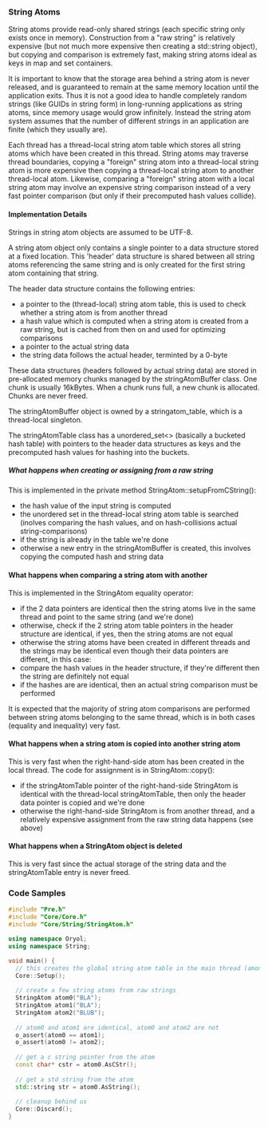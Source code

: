 ### String Atoms ###

String atoms provide read-only shared strings (each specific string only exists once in memory). Construction from a "raw string"
is relatively expensive (but not much more expensive then creating a std::string object), but copying and comparison is extremely fast, making string atoms ideal as keys in map 
and set containers.

It is important to know that the storage area behind a string atom is never released, and is guaranteed to remain
at the same memory location until the application exits. Thus it is not a good idea to handle completely random
strings (like GUIDs in string form) in long-running applications as string atoms, since memory usage would grow
infinitely. Instead the string atom system assumes that the number of different strings in an application are
finite (which they usually are).

Each thread has a thread-local string atom table which stores all string atoms which have been created in this thread.
String atoms may traverse thread boundaries, copying a "foreign" string atom into a thread-local string atom is more
expensive then copying a thread-local string atom to another thread-local atom. Likewise, comparing a "foreign"
string atom with a local string atom may involve an expensive string comparison instead of a very fast pointer
comparison (but only if their precomputed hash values collide).

#### Implementation Details ####

Strings in string atom objects are assumed to be UTF-8.

A string atom object only contains a single pointer to a data structure stored at a fixed location. This 'header' data
structure is shared between all string atoms referencing the same string and is only created for the
first string atom containing that string.

The header data structure contains the following entries:

* a pointer to the (thread-local) string atom table, this is used to check whether a string atom is from another thread
* a hash value which is computed when a string atom is created from a raw string, but is cached from then on and used for optimizing comparisons
* a pointer to the actual string data
* the string data follows the actual header, terminted by a 0-byte

These data structures (headers followed by actual string data) are stored in pre-allocated memory chunks managed by
the stringAtomBuffer class. One chunk is usually 16kBytes. When a chunk runs full, a new chunk is allocated.
Chunks are never freed.

The stringAtomBuffer object is owned by a stringatom_table, which is a thread-local singleton.

The stringAtomTable class has a unordered_set<> (basically a bucketed hash table) with pointers to the header data
structures as keys and the precomputed hash values for hashing into the buckets.

##### What happens when creating or assigning from a raw string #####

This is implemented in the private method StringAtom::setupFromCString():

* the hash value of the input string is computed
* the unordered set in the thread-local string atom table is searched (inolves comparing the 
hash values, and on hash-collisions actual string-comparisons)
* if the string is already in the table we're done
* otherwise a new entry in the stringAtomBuffer is created, this involves copying the computed hash and string data

#### What happens when comparing a string atom with another #####

This is implemented in the StringAtom equality operator:

* if the 2 data pointers are identical then the string atoms live in the same thread and point to the 
same string (and we're done)
* otherwise, check if the 2 string atom table pointers in the header structure are identical, if yes, then
the string atoms are not equal
* otherwise the string atoms have been created in different threads and the strings may be identical even though their
data pointers are different, in this case:
* compare the hash values in the header structure, if they're different then the string are definitely not equal
* if the hashes are are identical, then an actual string comparison must be performed

It is expected that the majority of string atom comparisons are performed between string atoms belonging to the same
thread, which is in both cases (equality and inequality) very fast.

#### What happens when a string atom is copied into another string atom ####

This is very fast when the right-hand-side atom has been created in the local thread. The code
for assignment is in StringAtom::copy():

* if the stringAtomTable pointer of the right-hand-side StringAtom is identical with the thread-local
stringAtomTable, then only the header data pointer is copied and we're done
* otherwise the right-hand-side StringAtom is from another thread, and a relatively expensive assignment from the raw string data
happens (see above)

#### What happens when a StringAtom object is deleted ####

This is very fast since the actual storage of the string data and the stringAtomTable entry is never freed.

### Code Samples ###

```cpp
#include "Pre.h"
#include "Core/Core.h"
#include "Core/String/StringAtom.h"

using namespace Oryol;
using namespace String;

void main() {
  // this creates the global string atom table in the main thread (among others)
  Core::Setup();
  
  // create a few string atoms from raw strings
  StringAtom atom0("BLA");
  StringAtom atom1("BLA");
  StringAtom atom2("BLUB");
  
  // atom0 and atom1 are identical, atom0 and atom2 are not
  o_assert(atom0 == atom1);
  o_assert(atom0 != atom2);
  
  // get a c string pointer from the atom
  const char* cstr = atom0.AsCStr();
  
  // get a std string from the atom
  std::string str = atom0.AsString();
  
  // cleanup behind us
  Core::Discard();
}
```
